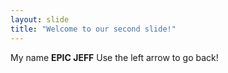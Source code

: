 ```yaml
---
layout: slide
title: "Welcome to our second slide!"
---
```

My name **EPIC JEFF**
Use the left arrow to go back!
